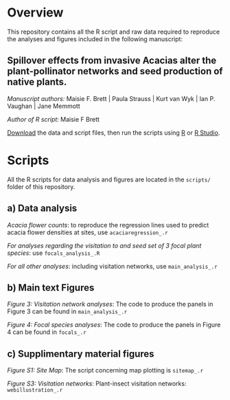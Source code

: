 # Overview

This repository contains all the R script and raw data required to reproduce the analyses and figures included in the following manuscript:

## Spillover effects from invasive Acacias alter the plant-pollinator networks and seed production of native plants. 

*Manuscript authors:* Maisie F. Brett | Paula Strauss | Kurt van Wyk |  Ian P. Vaughan | Jane Memmott

*Author of R script:* Maisie F Brett

[Download][1] the data and script files, then run the scripts using [R][2] or [R Studio][3].

[1]: https://github.com/mfbrett/acacia_spillover/master.zip
[2]: https://www.r-project.org/
[3]: https://www.rstudio.com/products/rstudio/download/

# Scripts

All the R scripts for data analysis and figures are located in the `scripts/` folder of this repository.

## a) Data analysis

*Acacia flower counts*: to reproduce the regression lines used to predict acacia flower densities at sites, use `acaciaregression_.r`

*For analyses regarding the visitation to and seed set of 3 focal plant species*: use `focals_analysis_.R`

*For all other analyses*: including visitation networks, use `main_analysis_.r`

## b) Main text Figures

*Figure 3: Visitation network analyses*: The code to produce the panels in Figure 3 can be found in `main_analysis_.r`

*Figure 4: Focal species analyses*: The code to produce the panels in Figure 4 can be found in `focals_.r`

## c) Supplimentary material figures

*Figure S1: Site Map*: The script concerning map plotting is `sitemap_.r`

*Figure S3: Visitation networks*: Plant-insect visitation networks: `webillustration_.r`


